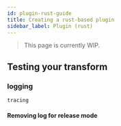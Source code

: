 ```yaml
---
id: plugin-rust-guide
title: Creating a rust-based plugin
sidebar_label: Plugin (rust)
---
```


> This page is currently WIP.

## Testing your transform

### logging

`tracing`

#### Removing log for release mode
